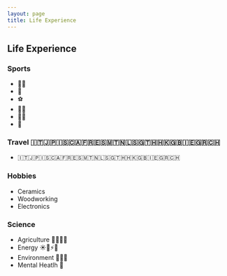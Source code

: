 ```yaml
---
layout: page
title: Life Experience
---
```


## Life Experience
### Sports 
- 🏃‍♂️
- 💪
- ⚽️ 
- 🧘‍♂️
- 🏊‍♂️
- 🤿

### Travel 🇮🇹🇯🇵🇮🇸🇨🇦🇫🇷🇪🇸🇲🇹🇳🇱🇸🇬🇹🇭🇭🇰🇬🇧🇮🇪🇬🇷🇨🇭
- 🇮🇹🇯🇵🇮🇸🇨🇦🇫🇷🇪🇸🇲🇹🇳🇱🇸🇬🇹🇭🇭🇰🇬🇧🇮🇪🇬🇷🇨🇭

### Hobbies
- Ceramics
- Woodworking
- Electronics

### Science
- Agriculture 👨‍🌾🌱🌾
- Energy ☀️💨⚡️🔋
- Environment 🍃🌳🍂
- Mental Heatlh 🍄